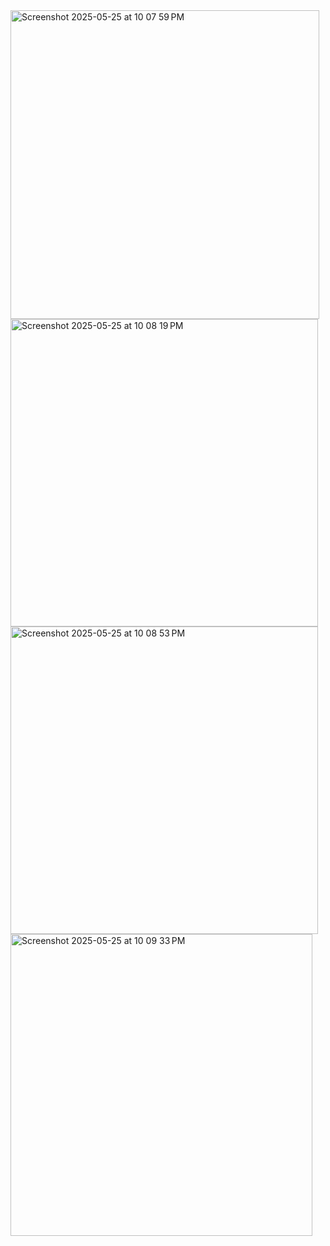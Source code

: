 <img width="494" alt="Screenshot 2025-05-25 at 10 07 59 PM" src="https://github.com/user-attachments/assets/8723665b-ee18-442a-8396-6a2f8457a031" />
<img width="492" alt="Screenshot 2025-05-25 at 10 08 19 PM" src="https://github.com/user-attachments/assets/bea715df-61e6-4084-b94a-9a2662226b6b" />
<img width="492" alt="Screenshot 2025-05-25 at 10 08 53 PM" src="https://github.com/user-attachments/assets/8eb811b9-330b-4b8f-9912-08601797385f" />
<img width="483" alt="Screenshot 2025-05-25 at 10 09 33 PM" src="https://github.com/user-attachments/assets/dac2edf6-c950-43fa-9a4e-7683a1baeb55" />
